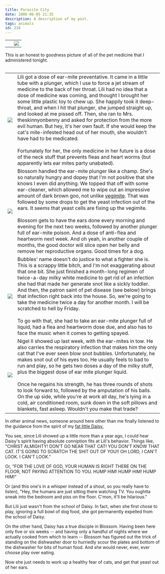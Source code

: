 ```yaml
---
title: Parasite City
date: 2006-06-05 21:35
description: A description of my post.
tags: animals
id: 216
---
```

<div><skinny :nohome><table cellpadding="2" align="center"><tr><td width="5" rowspan="2"><spacer type="block" width="5" height="1"></spacer></td><td><img src="/img/animaldrugs.jpg"/></td></tr></table></skinny></div>

<div>This is an honest to goodness picture of all of the pet medicine that I administered tonight.</div>
<span class="spanEndPreview">&nbsp;</span>
<div>
<table cellpadding="10" align = "center"  border="0"  width="90%" style="display:block;"><tr><td><img src="/img/lilithumbnail.jpg" /></td><td>Lili got a dose of ear-mite preventative.  It came in a little tube with a plunger, which I use to force a jet stream of medicine to the back of her throat.  Lili had no idea that a dose of medicine was coming, and thought I brought her some little plastic toy to chew up.  She happily took it deep-throat, and when I hit that plunger, she jumped straight up, and looked at me pissed off.  Then, she ran to Mrs. theskinnyonbenny and asked for protection from the more evil human.  But hey, it's her own fault.  If she would keep the cat's mite-infested head out of her mouth, she wouldn't have had to be medicated.  <br /><br />Fortunately for her, the only medicine in her future is a dose of the neck stuff that prevents fleas and heart worms (but apparently lets ear mites party unabated).</td></tr><tr><td><img src="/img/blossomthumbnail.jpg" /></td><td>Blossom handled the ear-mite plunger like a champ.  She's so naturally hungry and dopey that I'm not positive that she knows I even did anything.  We topped that off with some ear-cleaner, which allowed me to wipe out an impressive amount of dark brown goo, not unlike <a href="http://en.wikipedia.org/wiki/Vegimite" target="_blank">vegimite</a>.  That was followed by some drops to get the yeast infection out of the ears.  It seems that yeast cells are fixing up the vegimite.<br /><br />Blossom gets to have the ears done every morning and evening for the next two weeks, followed by another plunger full of ear-mite poison.  And a dose of anti-flea and heartworm next week.  And oh yeah, in another couple of months, the good doctor will slice open her belly and remove her reproductive organs.  Good times for a dog.</td></tr><tr><td><img src="/img/bubblesthumbnail.jpg" /></td><td>Bubbles' name doesn't do justice to what a fighter she is.  This is a scrappy little bitch, and I'm not exaggerating about that one bit.  She just finished a month-long regimen of twice-a-day milky white medicine to get rid of an infection she had that made her generate snot like a sickly toddler.  And then, the patron saint of pet disease (see below) brings that infection right back into the house.  So, we're going to take the medicine twice a day for another month.  I will be scratched to hell by Friday.<br /><br />To go with that, she had to take an ear-mite plunger full of liquid, had a flea and heartworm dose due, and also has to face the music when it comes to getting spayed.</td></tr><tr><td><img src="/img/nigelIIthumbnail.jpg" /></td><td>Nigel II showed up last week, with the ear-mites in tow.  He also carries the respiratory infection that makes him the only cat that I've ever seen blow snot bubbles.  Unfortunately, he makes snot out of his eyes too.  He usually feels to bad to run and play, so he gets two doses a day of the milky stuff, plus the biggest dose of ear mite plunger liquid.<br /><br />  Once he regains his strength, he has three rounds of shots to look forward to, followed by the amputation of his balls.  On the up side, while you're at work all day, he's lying in a cold, air conditioned room, sunk down in the soft pillows and blankets, fast asleep.  Wouldn't you make that trade?</td></tr></table></div>
<div>
In other animal news, someone around here other than me finally listened to the guidance from the spirit of my <a href="http://theskinnyonbenny.com/blog2/archives/99">fat little Daisy.</a>

You see, since Lili showed up a little more than a year ago, I could hear Daisy's spirit having absolute conniption fits at Lili's behavior.  Things like, "CHRIST ALMIGHTY!  DON'T GO NEAR THAT CAT!  YOU DON'T KNOW THAT CAT.  IT'S GOING TO SCRATCH THE SHIT OUT OF YOU!!  OH LORD, I CAN'T LOOK.  I CAN'T LOOK."

Or, "FOR THE LOVE OF GOD, YOUR HUMAN IS RIGHT THERE ON THE FLOOR, NOT PAYING ATTENTION TO YOU.  HUMP HIM!  HUMP HIM!  HUMP HIM!"

Or (and this one's in a whisper instead of a shout, so you really have to listen), "Hey, the humans are just sitting there watching TV.  You oughtta sneak into the bedroom and piss on the floor.  C'mon, it'll be hilarious."

But Lili just wasn't from the school of Daisy.  In fact, when she first chose to play, ignoring a full bowl of dog food, she got permanently expelled from the school of Daisy.

On the other hand, Daisy has a true disciple in Blossom.  Having been here only five or six weeks -- and having only a handful of nights where we actually cooked from which to learn -- Blossom has figured out the trick of standing on the dishwasher door to hurriedly scour the plates and bottom of the dishwasher for bits of human food.  And she would never, ever, ever choose play over eating.

Now she just needs to work up a healthy fear of cats, and get that yeast out of her ears.</div>
